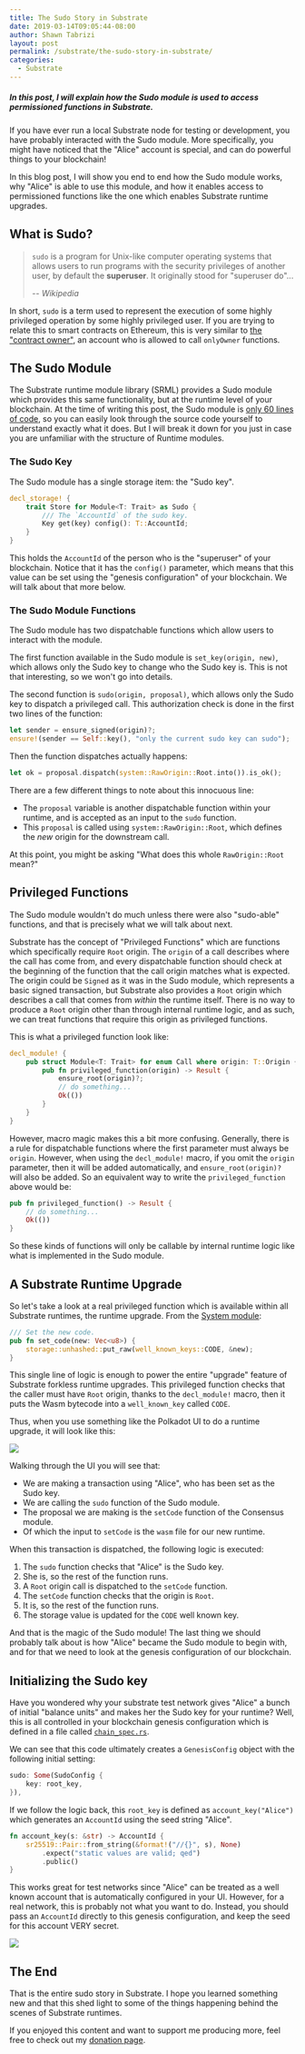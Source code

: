 ```yaml
---
title: The Sudo Story in Substrate
date: 2019-03-14T09:05:44-08:00
author: Shawn Tabrizi
layout: post
permalink: /substrate/the-sudo-story-in-substrate/
categories:
  - Substrate
---
```


##### In this post, I will explain how the Sudo module is used to access permissioned functions in Substrate.

If you have ever run a local Substrate node for testing or development, you have probably interacted with the Sudo module. More specifically, you might have noticed that the "Alice" account is special, and can do powerful things to your blockchain!

In this blog post, I will show you end to end how the Sudo module works, why "Alice" is able to use this module, and how it enables access to permissioned functions like the one which enables Substrate runtime upgrades.

## What is Sudo?

> `sudo` is a program for Unix-like computer operating systems that allows users to run programs with the security privileges of another user, by default the **superuser**. It originally stood for "superuser do"...
>
> -- <cite>Wikipedia</cite>

In short, `sudo` is a term used to represent the execution of some highly privileged operation by some highly privileged user. If you are trying to relate this to smart contracts on Ethereum, this is very similar to [the "contract owner"](https://github.com/OpenZeppelin/openzeppelin-solidity/blob/master/contracts/ownership/Ownable.sol), an account who is allowed to call `onlyOwner` functions.

## The Sudo Module

The Substrate runtime module library (SRML) provides a Sudo module which provides this same functionality, but at the runtime level of your blockchain. At the time of writing this post, the Sudo module is [only 60 lines of code](https://github.com/paritytech/substrate/blob/v1.0/srml/sudo/src/lib.rs), so you can easily look through the source code yourself to understand exactly what it does. But I will break it down for you just in case you are unfamiliar with the structure of Runtime modules.

### The Sudo Key

The Sudo module has a single storage item: the "Sudo key".

```rust
decl_storage! {
	trait Store for Module<T: Trait> as Sudo {
		/// The `AccountId` of the sudo key.
		Key get(key) config(): T::AccountId;
	}
}
```

This holds the `AccountId` of the person who is the "superuser" of your blockchain. Notice that it has the `config()` parameter, which means that this value can be set using the "genesis configuration" of your blockchain. We will talk about that more below.

### The Sudo Module Functions

The Sudo module has two dispatchable functions which allow users to interact with the module.

The first function available in the Sudo module is `set_key(origin, new)`, which allows only the Sudo key to change who the Sudo key is. This is not that interesting, so we won't go into details. 

The second function is `sudo(origin, proposal)`, which allows only the Sudo key to dispatch a privileged call. This authorization check is done in the first two lines of the function:

```rust
let sender = ensure_signed(origin)?;
ensure!(sender == Self::key(), "only the current sudo key can sudo");
```

Then the function dispatches actually happens:

```rust
let ok = proposal.dispatch(system::RawOrigin::Root.into()).is_ok();
```

There are a few different things to note about this innocuous line:

* The `proposal` variable is another dispatchable function within your runtime, and is accepted as an input to the `sudo` function.
* This `proposal` is called using `system::RawOrigin::Root`, which defines the _new_ origin for the downstream call.

At this point, you might be asking "What does this whole `RawOrigin::Root` mean?"

## Privileged Functions

The Sudo module wouldn't do much unless there were also "sudo-able" functions, and that is precisely what we will talk about next.

Substrate has the concept of "Privileged Functions" which are functions which specifically require `Root` origin. The `origin` of a call describes where the call has come from, and every dispatchable function should check at the beginning of the function that the call origin matches what is expected. The origin could be `Signed` as it was in the Sudo module, which represents a basic signed transaction, but Substrate also provides a `Root` origin which describes a call that comes from _within_ the runtime itself. There is no way to produce a `Root` origin other than through internal runtime logic, and as such, we can treat functions that require this origin as privileged functions.

This is what a privileged function look like:

```rust
decl_module! {
    pub struct Module<T: Trait> for enum Call where origin: T::Origin {
        pub fn privileged_function(origin) -> Result {
            ensure_root(origin)?;
            // do something...
            Ok(())
        }
    }
}
```

However, macro magic makes this a bit more confusing. Generally, there is a rule for dispatchable functions where the first parameter must always be `origin`. However, when using the `decl_module!` macro, if you omit the `origin` parameter, then it will be added automatically, and `ensure_root(origin)?` will also be added. So an equivalent way to write the `privileged_function` above would be:

```rust
pub fn privileged_function() -> Result {
    // do something...
    Ok(())
}
```

So these kinds of functions will only be callable by internal runtime logic like what is implemented in the Sudo module.

## A Substrate Runtime Upgrade

So let's take a look at a real privileged function which is available within all Substrate runtimes, the runtime upgrade. From the [System module](https://github.com/paritytech/substrate/blob/v1.0/srml/system/src/lib.rs):

```rust
/// Set the new code.
pub fn set_code(new: Vec<u8>) {
    storage::unhashed::put_raw(well_known_keys::CODE, &new);
}
```

This single line of logic is enough to power the entire "upgrade" feature of Substrate forkless runtime upgrades. This privileged function checks that the caller must have `Root` origin, thanks to the `decl_module!` macro, then it puts the Wasm bytecode into a `well_known_key` called `CODE`.

Thus, when you use something like the Polkadot UI to do a runtime upgrade, it will look like this:

![](/assets/images/img_5ccc8f228649c.png)

Walking through the UI you will see that:

* We are making a transaction using "Alice", who has been set as the Sudo key.
* We are calling the `sudo` function of the Sudo module.
* The proposal we are making is the `setCode` function of the Consensus module.
* Of which the input to `setCode` is the `wasm` file for our new runtime.

When this transaction is dispatched, the following logic is executed:

1. The `sudo` function checks that "Alice" is the Sudo key.
2. She is, so the rest of the function runs.
3. A `Root` origin call is dispatched to the `setCode` function.
4. The `setCode` function checks that the origin is `Root`.
5. It is, so the rest of the function runs.
6. The storage value is updated for the `CODE` well known key.

And that is the magic of the Sudo module! The last thing we should probably talk about is how "Alice" became the Sudo module to begin with, and for that we need to look at the genesis configuration of our blockchain.

## Initializing the Sudo key

Have you wondered why your substrate test network gives "Alice" a bunch of initial "balance units" and makes her the Sudo key for your runtime? Well, this is all controlled in your blockchain genesis configuration which is defined in a file called [`chain_spec.rs`](https://github.com/paritytech/substrate/blob/v1.0/node-template/src/chain_spec.rs).

We can see that this code ultimately creates a `GenesisConfig` object with the following initial setting:

```rust
sudo: Some(SudoConfig {
    key: root_key,
}),
```

If we follow the logic back, this `root_key` is defined as `account_key("Alice")` which generates an `AccountId` using the seed string "Alice".

```rust
fn account_key(s: &str) -> AccountId {
    sr25519::Pair::from_string(&format!("//{}", s), None)
        .expect("static values are valid; qed")
        .public()
}
```

This works great for test networks since "Alice" can be treated as a well known account that is automatically configured in your UI. However, for a real network, this is probably not what you want to do. Instead, you should pass an `AccountId` directly to this genesis configuration, and keep the seed for this account VERY secret.

![](/assets/images/img_5ccc92f09f522.png)

## The End

That is the entire sudo story in Substrate. I hope you learned something new and that this shed light to some of the things happening behind the scenes of Substrate runtimes.

If you enjoyed this content and want to support me producing more, feel free to check out my [donation page](https://shawntabrizi.com/donate/).

